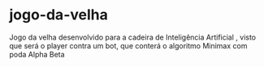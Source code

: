 # jogo-da-velha
Jogo da velha desenvolvido para a cadeira de Inteligência Artificial , visto que será o player contra um bot, que conterá o algoritmo Minimax com poda Alpha Beta
